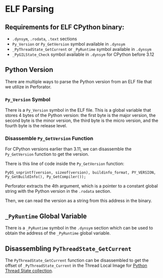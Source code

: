 # ELF Parsing

## Requirements for ELF CPython binary:

* `.dynsym`, `.rodata`, `.text` sections
* `Py_Version` or `Py_GetVersion` symbol available in `.dynsym`
* `_PyThreadState_GetCurrent` or `_PyRuntime` symbol available in `.dynsym`
* `_PyGILState_Check` symbol available in `.dynsym` for CPython before 3.12

## Python Version

There are multiple ways to parse the Python version from an ELF file that we utilize in Perforator.

### `Py_Version` Symbol

There is a `Py_Version` symbol in the ELF file. This is a global variable that stores 4 bytes of the Python version: the first byte is the major version, the second byte is the minor version, the third byte is the micro version, and the fourth byte is the release level.

### Disassemble `Py_GetVersion` Function

For CPython versions earlier than 3.11, we can disassemble the `Py_GetVersion` function to get the version.

There is this line of code inside the `Py_GetVersion` function:

```
PyOS_snprintf(version, sizeof(version), buildinfo_format, PY_VERSION, Py_GetBuildInfo(), Py_GetCompiler());
```

Perforator extracts the 4th argument, which is a pointer to a constant global string with the Python version in the `.rodata` section.

Then, we can read the version as a string from this address in the binary.

## `_PyRuntime` Global Variable

There is a `_PyRuntime` symbol in the `.dynsym` section which can be used to obtain the address of the `_PyRuntime` global variable.

## Disassembling `PyThreadState_GetCurrent`

The `PyThreadState_GetCurrent` function can be disassembled to get the offset of `_PyThreadState_Current` in the Thread Local Image for [Python Thread State collection](./threadstate.md).
